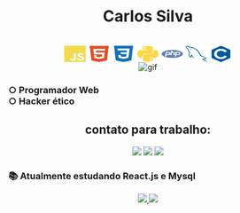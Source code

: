 <h1 align="center">Carlos Silva</h1>

<div style="display: inline_block" align="center"><br>
  <img align="center" alt="JS" height="30" width="40" src="https://raw.githubusercontent.com/devicons/devicon/master/icons/javascript/javascript-plain.svg">
  <img align="center" alt="HTML" height="30" width="40" src="https://raw.githubusercontent.com/devicons/devicon/master/icons/html5/html5-plain.svg">
  <img align="center" alt="CSS" height="30" width="40" src="https://raw.githubusercontent.com/devicons/devicon/master/icons/css3/css3-plain.svg">
  <img align="center" alt="Python" height="30" width="40" src="https://raw.githubusercontent.com/devicons/devicon/master/icons/python/python-plain.svg">
  <img align="center" alt="PHP" height="30" width="40" src="https://raw.githubusercontent.com/devicons/devicon/master/icons/php/php-plain.svg">
  <img align="center" alt="mysql" height="30" width="40" src="https://raw.githubusercontent.com/devicons/devicon/master/icons/mysql/mysql-plain.svg">
  <img align="center" alt="C" height="30" width="40" src="https://raw.githubusercontent.com/devicons/devicon/master/icons/c/c-plain.svg">
</div>

<div align="center">
    <img alt="gif" width="70%" src="https://camo.githubusercontent.com/0a61e78c4338a4bac0ebf9e958865e8a50db9f7c70098883ef423d310481396e/68747470733a2f2f7374617469632e7769787374617469632e636f6d2f6d656469612f3038626232635f62666636356363396339313234353931623430366432363734646364643565367e6d76322e676966">
</div>

### ○ Programador Web<br> ○ Hacker ético<br>

<h2 align="center">contato para trabalho:</h2>

<div align="center">
  <a href="https://lordshinigami.github.io/pix/"><img src="https://img.shields.io/badge/Pix-gray?style=for-the-badge&logo=pix&logoColor=green" target="_blank"></a>
  <a href="mailto:dasilvacarlosalberto344@gmail.com"><img src="https://img.shields.io/badge/-Gmail-gray?style=for-the-badge&logo=gmail&logoColor=red" target="_blank"></a>
  <a href="https://t.me/CarlosSilva344"><img src="https://img.shields.io/badge/-Telegram-gray?style=for-the-badge&logo=telegram&logoColor=red" target="_blank"></a>
</div>

### 📚 Atualmente estudando React.js e Mysql

<div align="center">
  <a href="https://github.com/Carlos-Silva344">
  <img height="160em" src="https://github-readme-stats.vercel.app/api?username=Carlos-Silva344&show_icons=true&theme=light&include_all_commits=true&count_private=true"/>
  <img height="160em" src="https://github-readme-stats.vercel.app/api/top-langs/?username=Carlos-Silva344&layout=compact&langs_count=7&theme=light"/>
</div>
